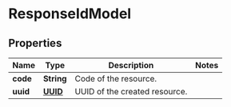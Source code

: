 
# ResponseIdModel

## Properties
Name | Type | Description | Notes
------------ | ------------- | ------------- | -------------
**code** | **String** | Code of the resource. | 
**uuid** | [**UUID**](UUID.md) | UUID of the created resource. | 



